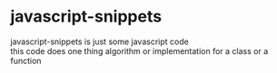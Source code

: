 # javascript-snippets

javascript-snippets is just some javascript code  
this code does one thing algorithm or implementation for a class or a function 

